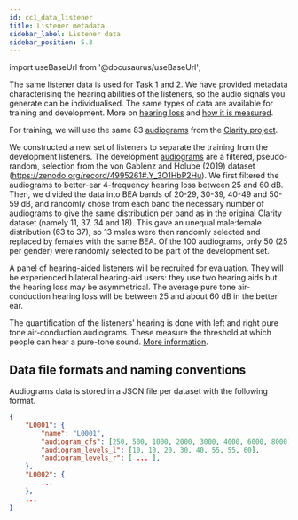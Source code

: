 ```yaml
---
id: cc1_data_listener
title: Listener metadata
sidebar_label: Listener data
sidebar_position: 5.3
---
```


import useBaseUrl from '@docusaurus/useBaseUrl';

The same listener data is used for Task 1 and 2. We have provided metadata characterising the hearing abilities of the listeners, so the audio signals you 
generate can be individualised. The same types of data are available for training and development. More on [hearing loss](../../learning_resources/Hearing_impairment/edu_HI_general) and [how it is measured](../../learning_resources/Hearing_impairment/edu_measuring_HI).

For training, we will use the same 83 [audiograms](../../learning_resources/Hearing_impairment/edu_measuring_HI) from the [Clarity project](https://claritychallenge.org/).

We constructed a new set of listeners to separate the training from the development listeners. 
The development [audiograms](../../learning_resources/Hearing_impairment/edu_measuring_HI) are a filtered, pseudo-random, selection from the
von Gablenz and Holube (2019) dataset (https://zenodo.org/record/4995261#.Y_3O1HbP2Hu).
We first filtered the audiograms to better-ear 4-frequency hearing loss between 25 and 60 dB.
Then, we divided the data into BEA bands of 20-29, 30-39, 40-49 and 50-59 dB, and randomly chose from each
band the necessary number of audiograms to give the same distribution per band as in
the original Clarity dataset (namely 11, 37, 34 and 18). This gave an unequal male:female distribution
(63 to 37), so 13 males were then randomly selected and replaced by females with the same BEA.
Of the 100 audiograms, only 50 (25 per gender) were randomly selected to be part of the development set.

A panel of hearing-aided listeners will be recruited for evaluation. They will be experienced bilateral 
hearing-aid users: they use two hearing aids but the hearing loss may be asymmetrical. The average pure 
tone air-conduction hearing loss will be between 25 and about 60 dB in the better ear.

The quantification of the listeners' hearing is done with left and right pure tone air-conduction audiograms. 
These measure the threshold at which people can hear a pure-tone sound. [More information](/docs/learning_resources/Hearing_impairment/edu_measuring_HI#audiograms).

## Data file formats and naming conventions

Audiograms data is stored in a JSON file per dataset with the following format.

```json
{
    "L0001": {
        "name": "L0001",
        "audiogram_cfs": [250, 500, 1000, 2000, 3000, 4000, 6000, 8000],
        "audiogram_levels_l": [10, 10, 20, 30, 40, 55, 55, 60],
        "audiogram_levels_r": [ ... ],
    },
    "L0002": {
        ...
    },
    ...
}
```








